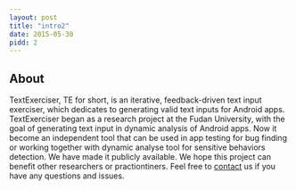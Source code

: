 ```yaml
---
layout: post
title: "intro2"
date: 2015-05-30
pidd: 2
---
```

## About 
TextExerciser, TE for short, is an iterative, feedback-driven text input exerciser, which dedicates to generating valid text inputs for Android apps. TextExerciser began as a research project at the Fudan University, with the goal of generating text input in dynamic analysis of Android apps. Now it become an independent tool that can be used in app testing for bug finding or working together with dynamic analyse tool for sensitive behaviors detection. We have made it publicly available. We hope this project can benefit other researchers or practiontiners. Feel free to [contact](#contact-link) us if you have any questions and issues.    